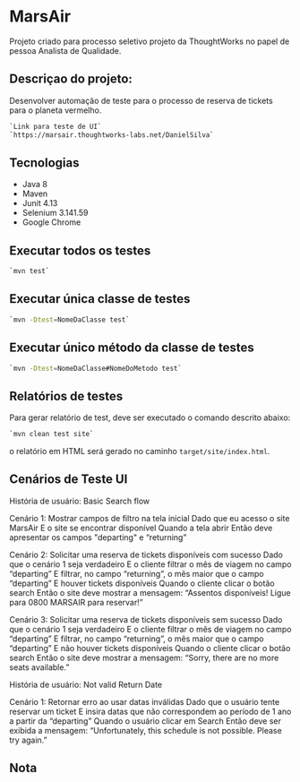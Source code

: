 # MarsAir

Projeto criado para processo seletivo projeto da ThoughtWorks no papel de pessoa Analista de Qualidade.

## Descriçao do projeto:

Desenvolver automação de teste para o processo de reserva de tickets para o planeta vermelho. 

```bash
`Link para teste de UI`
`https://marsair.thoughtworks-labs.net/DanielSilva`
```

## Tecnologias

* Java 8
* Maven
* Junit 4.13
* Selenium 3.141.59
* Google Chrome

## Executar todos os testes
```bash
`mvn test`
```

## Executar única classe de testes
```bash
`mvn -Dtest=NomeDaClasse test`
```

## Executar único método da classe de testes
```bash
`mvn -Dtest=NomeDaClasse#NomeDoMetodo test`
```
## Relatórios de testes

Para gerar relatório de test, deve ser executado o comando descrito abaixo:
```bash
`mvn clean test site`
```

o relatório em HTML será gerado no caminho `target/site/index.html`.
    
## Cenários de Teste UI

História de usuário: Basic Search flow

Cenário 1: Mostrar campos de filtro na tela inicial
	Dado que eu acesso o site MarsAir
	E o site se encontrar disponível
	Quando a tela abrir
	Então deve apresentar os campos "departing" e “returning”

Cenário 2: Solicitar uma reserva de tickets disponíveis com sucesso
    Dado que o cenário 1 seja verdadeiro
    E o cliente filtrar o mês de viagem no campo “departing”
    E filtrar, no campo “returning”, o mês maior que o campo “departing”
    E houver tickets disponíveis
    Quando o cliente clicar o botão search
    Então o site deve mostrar a mensagem: “Assentos disponíveis! Ligue para 0800 MARSAIR para reservar!”

Cenário 3: Solicitar uma reserva de tickets disponíveis sem sucesso
    Dado que o cenário 1 seja verdadeiro
    E o cliente filtrar o mês de viagem no campo “departing”
    E filtrar, no campo “returning”, o mês maior que o campo “departing”
    E não houver tickets disponíveis
    Quando o cliente clicar o botão search
    Então o site deve mostrar a mensagem: “Sorry, there are no more seats available.”

História de usuário: Not valid Return Date


Cenário 1: Retornar erro ao usar datas inválidas
	Dado que o usuário tente reservar um ticket
	E insira datas que não correspondem ao período de 1 ano a partir da “departing”
	Quando o usuário clicar em Search
	Então deve ser exibida a mensagem: “Unfortunately, this schedule is not possible. Please try again.”
    
## Nota






